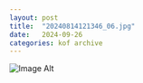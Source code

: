 ```yaml
---
layout:	post
title:	"20240814121346_06.jpg"
date:	2024-09-26
categories:	kof archive
---
```


![Image Alt](https://k0f.github.io/assets/20240814121346_06.jpg)